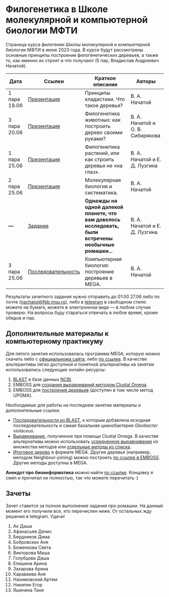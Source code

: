 # Филогенетика в Школе молекулярной и компьютерной биологии МФТИ

Страница курса филогении Школы молекулярной и компьютерной биологии МФТИ в июне 2023 года. В курсе будут рассмотрены основные принципы построения филогенетических деревьев, а также то, как именно их строят и что получают (5 пар, Владислав Андреевич Начатой). 

| Дата | Ссылки | Краткое описание | Авторы |
| ----------- | ----------- | ----------- | ----------- |
| 1 пара 19.06 | [Презентация](https://disk.yandex.ru/i/tdpBl1_P5bdKsg) | Принципы кладистики. Что такое деревья? | В. А. Начатой |
| 3 пара 20.06 | [Презентация](https://disk.yandex.ru/i/4sDfk-43DwEHZw) | Филогенетика животных: как построить дерево своими руками? | В. А. Начатой и О. В. Сибирякова |
| 1 пара 25.06 | [Презентация](https://disk.yandex.ru/i/HsmJvHHSmFaVxA) | Филогенетика растений, или как строить деревья не «на глаз».  | В. А. Начатой и Е. Д. Лузгина |
| 2 пара 25.06 | [Презентация](https://disk.yandex.ru/i/qNQ5NTYtLAEfNw) | Молекулярная биология и систематика. | В. А. Начатой |
| __—__ | [Задание](https://disk.yandex.ru/d/LmBiZhAM5p6wlQ) | __Однажды на одной далекой планете, что вам довелось исследовать, были встречены необычные ромашки...__ | В. А. Начатой и Е. Д. Лузгина |
| 3 пара 25.06 | [Последовательность](https://disk.yandex.ru/d/vP8yb7RyywjvNw) | Компьютерная биология: построение деревьев в MEGA. | В. А. Начатой |

Результаты зачетного задания нужно отправить до 01:00 27.06 либо по почте (nachatoi@fbb.msu.ru), либо в [telegram](https://t.me/Subpolare) в свободном стиле: можете на бумаге, можете в электронном виде — в любом случае проверю. На вопросы буду стараться отвечать в любое время, кроме обедов и пар. 

## Дополнительные материалы к компьютерному практикуму

Для пятого занятия использовалась программа MEGA, которую можно скачать либо с [официальнома сайта](https://www.megasoftware.net), либо [по ссылке](https://disk.yandex.ru/d/EaJjL_iQNbxvSQ). В качестве альтерантивы легко доступной и понятной альтернативы на занятии использовались следующие онлайн-ресурсы: 
1. [BLAST](https://blast.ncbi.nlm.nih.gov/Blast.cgi?PROGRAM=blastn&PAGE_TYPE=BlastSearch&LINK_LOC=blasthome) в базе данных [NCBI](https://www.ncbi.nlm.nih.gov). 
2. EMBOSS для [создания выравниваний методом Clustal Omega](https://www.ebi.ac.uk/Tools/msa/clustalo/). 
3. EMBOSS для [построения деревьев](https://www.ebi.ac.uk/Tools/phylogeny/simple_phylogeny/) (доступен в том числе метод UPGMA). 

Необходимые для работы на последнем занятии материалы и дополнительные ссылки: 
* [Последовательности из BLAST](https://disk.yandex.ru/d/L1AkyP39_mRuXA), к которым добавлена исходная последовательность и самая базальная цианобактерия *Gleobacter violaceus*.
* [Выравнивание](https://disk.yandex.ru/d/c4fL3ZUbPB5Hpw), полученное при помощи Clustal Omega. В качестве альтернативы можно использовать [усредненное выравнивание](https://www.ebi.ac.uk/Tools/msa/emboss_cons/) из множества методов или [отдельные методы из списка](https://www.ebi.ac.uk/Tools/msa/). 
* [Итоговое дерево](https://disk.yandex.ru/d/09r_JxeJOL1ncQ) в формате MEGA. Другие деревья (например, методом Neighbour-joining) можно построить [по ссылке в EMBOSS](https://www.ebi.ac.uk/Tools/phylogeny/simple_phylogeny/). Другие методы доступны в MEGA. 

**Анекдот про биоинформатика** можно найти [по ссылке](https://elementy.ru/nauchno-populyarnaya_biblioteka/432183/Bioinformatiki_proiskhozhdenie_i_zhiznennyy_tsikl). Концовку я смял и прочитал не полностью, так что можете перечитать :)

## Зачеты

Зачет ставится за полное выполнение задания про ромашки. На данный момент его получили все, кто перечислен ниже. От остальных жду решения в telegram. Удачи!

1. Ак Даша
2. Афанасьев Денис
3. Бердников Дима
4. Бобровских Аня
5. Боженкова Света
6. Викторова Маша
7. Голубцова Даша
8. Епишина Арина
9. Захарова Арина
10. Караваева Аня
11. Нахимовский Артем
12. Никитин Егор
13. Яшенина Таня





